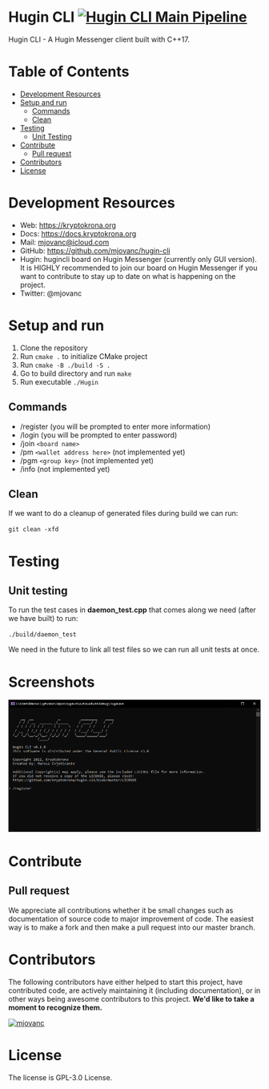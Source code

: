 # Hugin CLI [![Hugin CLI Main Pipeline](https://github.com/mjovanc/hugin-cli/actions/workflows/main-ci.yml/badge.svg)](https://github.com/kryptokrona/hugin-cli/actions/workflows/main-ci.yml) 

Hugin CLI - A Hugin Messenger client built with C++17. 

# Table of Contents

- [Development Resources](#development-resources)
- [Setup and run](#setup-and-run)
    - [Commands](#commands)
    - [Clean](#clean)
- [Testing](#testing)
    - [Unit Testing](#unit-testing)
- [Contribute](#contribute)
    - [Pull request](#pull-request)
- [Contributors](#contributors)
- [License](#license)

# Development Resources

- Web: https://kryptokrona.org
- Docs: https://docs.kryptokrona.org
- Mail: mjovanc@icloud.com
- GitHub: https://github.com/mjovanc/hugin-cli
- Hugin: hugincli board on Hugin Messenger (currently only GUI version). It is HIGHLY recommended to join our board on Hugin Messenger if you want to contribute to stay up to date on what is happening on the project.
- Twitter: @mjovanc

# Setup and run

1. Clone the repository
2. Run `cmake .` to initialize CMake project
3. Run `cmake -B ./build -S .`
4. Go to build directory and run `make`
5. Run executable `./Hugin`

## Commands

- /register (you will be prompted to enter more information)
- /login (you will be prompted to enter password)
- /join `<board name>`
- /pm `<wallet address here>` (not implemented yet)
- /pgm `<group key>` (not implemented yet)
- /info (not implemented yet)

## Clean 

If we want to do a cleanup of generated files during build we can run:

`git clean -xfd`

# Testing 

## Unit testing

To run the test cases in **daemon_test.cpp** that comes along we need (after we have built) to run:

`./build/daemon_test`

We need in the future to link all test files so we can run all unit tests at once.

# Screenshots

<img src="resources/screenshot.png">

# Contribute

## Pull request

We appreciate all contributions whether it be small changes such as documentation of source code to major improvement of code. The easiest way is to make a fork and then make a pull request into our master branch. 

# Contributors

The following contributors have either helped to start this project, have contributed
code, are actively maintaining it (including documentation), or in other ways
being awesome contributors to this project. **We'd like to take a moment to recognize them.**

[<img src="https://github.com/mjovanc.png?size=72" alt="mjovanc" width="72">](https://github.com/mjovanc)

# License

The license is GPL-3.0 License.
